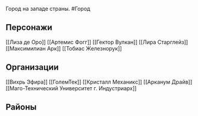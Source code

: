 Город на западе страны. #Город


## Персонажи
[[Лиза де Оро]]
[[Артемис Фогг]]
[[Гектор Вулкан]]
[[Лира Старглейз]]
[[Максимилиан Арк]]
[[Тобиас Железнорук]]

## Организации
[[Вихрь Эфира]]
[[ГолемТек]]
[[Кристалл Механикc]]
[[Арканум Драйв]]
[[Маго-Технический Университет г. Индустриарх]]


## Районы
